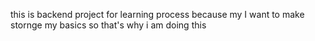 this is backend project for learning process because my I want to make stornge my basics so that's why i am doing this 
